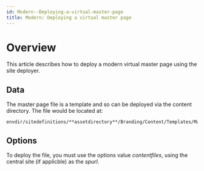 ```yaml
---
id: Modern--Deploying-a-virtual-master-page
title: Modern: Deploying a virtual master page
---
```


# Overview

This article describes how to deploy a modern virtual master page using the site deployer.

## Data
The master page file is a template and so can be deployed via the content directory. The file would be located at:

    envdir/sitedefinitions/**assetdirectory**/Branding/Content/Templates/MasterPage/VirtualPageMaster.html

## Options
To deploy the file, you must use the options value *contentfiles*, using the central site (if applicble) as the *spurl*.

